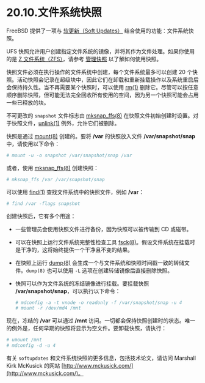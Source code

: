 # 20.10.文件系统快照

FreeBSD 提供了一项与 [软更新（Soft Updates）](https://docs.freebsd.org/en/books/handbook/config/#soft-updates) 结合使用的功能：文件系统快照。

UFS 快照允许用户创建指定文件系统的镜像，并将其作为文件处理。如果你使用的是 [Z 文件系统（ZFS）](https://docs.freebsd.org/en/books/handbook/zfs/#)，请参考 [管理快照](https://docs.freebsd.org/en/books/handbook/zfs/#zfs-zfs-snapshot) 以了解如何使用快照。

快照文件必须在执行操作的文件系统中创建，每个文件系统最多可以创建 20 个快照。活动快照会记录在超级块中，因此它们在卸载和重新挂载操作以及系统重启后会保持持久性。当不再需要某个快照时，可以使用 [rm(1)](https://man.freebsd.org/cgi/man.cgi?query=rm&sektion=1&format=html) 删除它。尽管可以按任意顺序删除快照，但可能无法完全回收所有使用的空间，因为另一个快照可能会占用一些已释放的块。

不可更改的 `snapshot` 文件标志由 [mksnap_ffs(8)](https://man.freebsd.org/cgi/man.cgi?query=mksnap_ffs&sektion=8&format=html) 在快照文件初始创建时设置。对于快照文件，[unlink(1)](https://man.freebsd.org/cgi/man.cgi?query=unlink&sektion=1&format=html) 例外，允许它们被删除。

快照是通过 [mount(8)](https://man.freebsd.org/cgi/man.cgi?query=mount&sektion=8&format=html) 创建的。要将 **/var** 的快照放入文件 **/var/snapshot/snap** 中，请使用以下命令：

```sh
# mount -u -o snapshot /var/snapshot/snap /var
```

或者，使用 [mksnap_ffs(8)](https://man.freebsd.org/cgi/man.cgi?query=mksnap_ffs&sektion=8&format=html) 创建快照：

```sh
# mksnap_ffs /var /var/snapshot/snap
```

可以使用 [find(1)](https://man.freebsd.org/cgi/man.cgi?query=find&sektion=1&format=html) 查找文件系统中的快照文件，例如 **/var**：

```sh
# find /var -flags snapshot
```

创建快照后，它有多个用途：

* 一些管理员会使用快照文件进行备份，因为快照可以被传输到 CD 或磁带。
* 可以在快照上运行文件系统完整性检查工具 [fsck(8)](https://man.freebsd.org/cgi/man.cgi?query=fsck&sektion=8&format=html)。假设文件系统在挂载时是干净的，这将始终提供一个干净且不变的结果。
* 在快照上运行 [dump(8)](https://man.freebsd.org/cgi/man.cgi?query=dump&sektion=8&format=html) 会生成一个与文件系统和快照时间戳一致的转储文件。`dump(8)` 也可以使用 `-L` 选项在创建转储镜像后直接删除快照。
* 快照可以作为文件系统的冻结镜像进行挂载。要挂载快照 **/var/snapshot/snap**，可以执行以下命令：

  ```sh
  # mdconfig -a -t vnode -o readonly -f /var/snapshot/snap -u 4
  # mount -r /dev/md4 /mnt
  ```

现在，冻结的 **/var** 可以通过 **/mnt** 访问。一切都会保持快照创建时的状态。唯一的例外是，任何早期的快照将显示为空文件。要卸载快照，请执行：

```sh
# umount /mnt
# mdconfig -d -u 4
```

有关 `softupdates` 和文件系统快照的更多信息，包括技术论文，请访问 Marshall Kirk McKusick 的网站 [http://www.mckusick.com/](http://www.mckusick.com/)。
